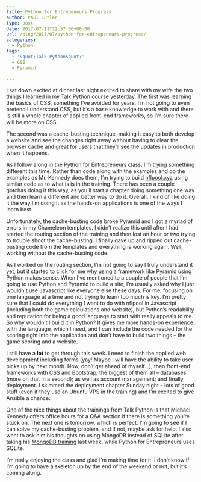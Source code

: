 ```yaml
---
title: Python for Entrepeneurs Progress
author: Paul Cutler
type: post
date: 2017-07-11T12:57:06+00:00
url: /blog/2017/07/python-for-entrepeneurs-progress/
categories:
  - Python
tags:
  - '&quot;Talk Python&quot;'
  - CSS
  - Pyramid

---
```

I sat down excited at dinner last night excited to share with my wife the two things I learned in my Talk Python course yesterday. The first was learning the basics of CSS, something I’ve avoided for years. I’m not going to even pretend I understand CSS, but it’s a base knowledge to work with and there is still a whole chapter of applied front-end frameworks, so I’m sure there will be more on CSS.

The second was a cache-busting technique, making it easy to both develop a website and see the changes right away without having to clear the browser cache and great for users that they’ll see the updates in production when it happens.

As I follow along in the [Python for Entrepreneurs][1] class, I’m trying something different this time. Rather than code along with the examples and do the examples as Mr. Kennedy does them, I’m trying to build [nflpool.xyz][1] using similar code as to what is is in the training. There has been a couple gotchas doing it this way, as you’ll start a chapter doing something one way and then learn a different and better way to do it. Overall, I kind of like doing it the way I’m doing it as the hands-on applications is one of the ways I learn best.

Unfortunately, the cache-busting code broke Pyramid and I got a myriad of errors in my Chameleon templates. I didn’t realize this until after I had started the routing section of the training and then lost an hour or two trying to trouble shoot the cache-busting. I finally gave up and ripped out cache-busting code from the templates and everything is working again. Well, working without the cache-busting code.

As I worked on the routing section, I’m not going to say I truly understand it yet, but it started to click for me why using a framework like Pyramid using Python makes sense. When I’ve mentioned to a couple of people that I’m going to use Python and Pyramid to build a site, I’m usually asked why I just wouldn’t use Javascript like everyone else these days. For me, focusing on one language at a time and not trying to learn too much is key. I’m pretty sure that I could do everything I want to do with nflpool in Javascript (including both the game calculations and website), but Python’s readability and reputation for being a good language to start with really appeals to me. So why wouldn’t I build it in Python? It gives me more hands-on experience with the language, which I need, and I can include the code needed for the scoring right into the application and don’t have to build two things &#8211; the game scoring and a website.

I still have a **lot** to get through this week. I need to finish the applied web development including forms (yay! Maybe I will have the ability to take user picks up by next month. Now, don’t get ahead of myself&#8230;); then front-end frameworks with CSS and Bootstrap; the biggest of them all &#8211; databases (more on that in a second); as well as account management; and finally, deployment. I skimmed the deployment chapter Sunday night &#8211; lots of good stuff (even if they use an Ubuntu VPS in the training) and I’m excited to give Ansible a chance.

One of the nice things about the trainings from Talk Python is that Michael Kennedy offers office hours for a Q&A section if there is something you’re stuck on. The next one is tomorrow, which is perfect. I’m going to see if I can solve my cache-busting problem, and if not, maybe ask for help. I also want to ask him his thoughts on using MongoDB instead of SQLite after taking his [MongoDB training][1] last week, while Python for Entrepreneurs uses SQLite.

I’m really enjoying the class and glad I’m making time for it. I don’t know if I’m going to have a skeleton up by the end of the weekend or not, but it’s coming along.

 [1]: #